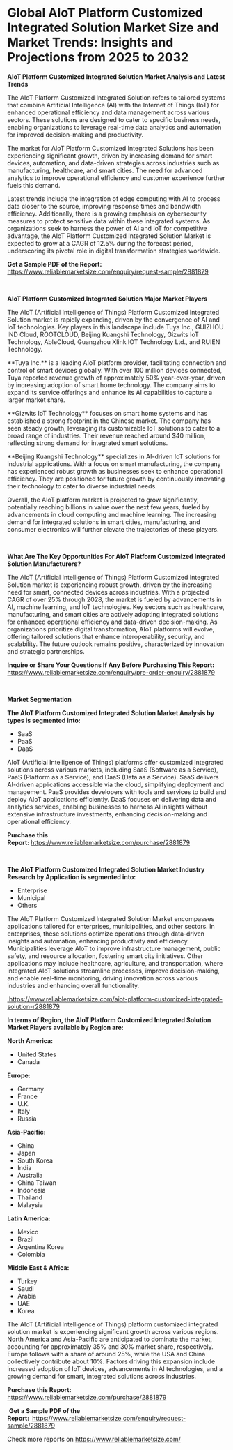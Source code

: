 <p><h1>Global AIoT Platform Customized Integrated Solution Market Size and Market Trends: Insights and Projections from 2025 to 2032</h1></p><p><strong>AIoT Platform Customized Integrated Solution Market Analysis and Latest Trends</strong></p>
<p><p>The AIoT Platform Customized Integrated Solution refers to tailored systems that combine Artificial Intelligence (AI) with the Internet of Things (IoT) for enhanced operational efficiency and data management across various sectors. These solutions are designed to cater to specific business needs, enabling organizations to leverage real-time data analytics and automation for improved decision-making and productivity.</p><p>The market for AIoT Platform Customized Integrated Solutions has been experiencing significant growth, driven by increasing demand for smart devices, automation, and data-driven strategies across industries such as manufacturing, healthcare, and smart cities. The need for advanced analytics to improve operational efficiency and customer experience further fuels this demand.</p><p>Latest trends include the integration of edge computing with AI to process data closer to the source, improving response times and bandwidth efficiency. Additionally, there is a growing emphasis on cybersecurity measures to protect sensitive data within these integrated systems. As organizations seek to harness the power of AI and IoT for competitive advantage, the AIoT Platform Customized Integrated Solution Market is expected to grow at a CAGR of 12.5% during the forecast period, underscoring its pivotal role in digital transformation strategies worldwide.</p></p>
<p><strong>Get a Sample PDF of the Report:&nbsp;</strong> <a href="https://www.reliablemarketsize.com/enquiry/request-sample/2881879?utm_campaign=3382&utm_medium=2&utm_source=Github&utm_content=ia&utm_term=12032025&utm_id=aiot-platform-customized-integrated-solution">https://www.reliablemarketsize.com/enquiry/request-sample/2881879</a></p>
<p>&nbsp;</p>
<p><strong>AIoT Platform Customized Integrated Solution Major Market Players</strong></p>
<p><p>The AIoT (Artificial Intelligence of Things) Platform Customized Integrated Solution market is rapidly expanding, driven by the convergence of AI and IoT technologies. Key players in this landscape include Tuya Inc., GUIZHOU IND Cloud, ROOTCLOUD, Beijing Kuangshi Technology, Gizwits IoT Technology, AbleCloud, Guangzhou Xlink IOT Technology Ltd., and RUIEN Technology.</p><p>**Tuya Inc.** is a leading AIoT platform provider, facilitating connection and control of smart devices globally. With over 100 million devices connected, Tuya reported revenue growth of approximately 50% year-over-year, driven by increasing adoption of smart home technology. The company aims to expand its service offerings and enhance its AI capabilities to capture a larger market share.</p><p>**Gizwits IoT Technology** focuses on smart home systems and has established a strong footprint in the Chinese market. The company has seen steady growth, leveraging its customizable IoT solutions to cater to a broad range of industries. Their revenue reached around $40 million, reflecting strong demand for integrated smart solutions.</p><p>**Beijing Kuangshi Technology** specializes in AI-driven IoT solutions for industrial applications. With a focus on smart manufacturing, the company has experienced robust growth as businesses seek to enhance operational efficiency. They are positioned for future growth by continuously innovating their technology to cater to diverse industrial needs.</p><p>Overall, the AIoT platform market is projected to grow significantly, potentially reaching billions in value over the next few years, fueled by advancements in cloud computing and machine learning. The increasing demand for integrated solutions in smart cities, manufacturing, and consumer electronics will further elevate the trajectories of these players.</p></p>
<p>&nbsp;</p>
<p><strong>What Are The Key Opportunities For AIoT Platform Customized Integrated Solution Manufacturers?</strong></p>
<p><p>The AIoT (Artificial Intelligence of Things) Platform Customized Integrated Solution market is experiencing robust growth, driven by the increasing need for smart, connected devices across industries. With a projected CAGR of over 25% through 2028, the market is fueled by advancements in AI, machine learning, and IoT technologies. Key sectors such as healthcare, manufacturing, and smart cities are actively adopting integrated solutions for enhanced operational efficiency and data-driven decision-making. As organizations prioritize digital transformation, AIoT platforms will evolve, offering tailored solutions that enhance interoperability, security, and scalability. The future outlook remains positive, characterized by innovation and strategic partnerships.</p></p>
<p><strong>Inquire or Share Your Questions If Any Before Purchasing This Report:</strong> <a href="https://www.reliablemarketsize.com/enquiry/pre-order-enquiry/2881879?utm_campaign=3382&utm_medium=2&utm_source=Github&utm_content=ia&utm_term=12032025&utm_id=aiot-platform-customized-integrated-solution">https://www.reliablemarketsize.com/enquiry/pre-order-enquiry/2881879</a></p>
<p>&nbsp;</p>
<p><strong>Market Segmentation</strong></p>
<p><strong>The AIoT Platform Customized Integrated Solution Market Analysis by types is segmented into:</strong></p>
<p><ul><li>SaaS</li><li>PaaS</li><li>DaaS</li></ul></p>
<p><p>AIoT (Artificial Intelligence of Things) platforms offer customized integrated solutions across various markets, including SaaS (Software as a Service), PaaS (Platform as a Service), and DaaS (Data as a Service). SaaS delivers AI-driven applications accessible via the cloud, simplifying deployment and management. PaaS provides developers with tools and services to build and deploy AIoT applications efficiently. DaaS focuses on delivering data and analytics services, enabling businesses to harness AI insights without extensive infrastructure investments, enhancing decision-making and operational efficiency.</p></p>
<p><strong>Purchase this Report:&nbsp;</strong><a href="https://www.reliablemarketsize.com/purchase/2881879?utm_campaign=3382&utm_medium=2&utm_source=Github&utm_content=ia&utm_term=12032025&utm_id=aiot-platform-customized-integrated-solution">https://www.reliablemarketsize.com/purchase/2881879</a></p>
<p>&nbsp;</p>
<p><strong>The AIoT Platform Customized Integrated Solution Market Industry Research by Application is segmented into:</strong></p>
<p><ul><li>Enterprise</li><li>Municipal</li><li>Others</li></ul></p>
<p><p>The AIoT Platform Customized Integrated Solution Market encompasses applications tailored for enterprises, municipalities, and other sectors. In enterprises, these solutions optimize operations through data-driven insights and automation, enhancing productivity and efficiency. Municipalities leverage AIoT to improve infrastructure management, public safety, and resource allocation, fostering smart city initiatives. Other applications may include healthcare, agriculture, and transportation, where integrated AIoT solutions streamline processes, improve decision-making, and enable real-time monitoring, driving innovation across various industries and enhancing overall functionality.</p></p>
<p><a href="https://www.reliablemarketsize.com/aiot-platform-customized-integrated-solution-r2881879?utm_campaign=3382&utm_medium=2&utm_source=Github&utm_content=ia&utm_term=12032025&utm_id=aiot-platform-customized-integrated-solution">&nbsp;https://www.reliablemarketsize.com/aiot-platform-customized-integrated-solution-r2881879</a></p>
<p><strong>In terms of Region, the AIoT Platform Customized Integrated Solution Market Players available by Region are:</strong></p>
<p>
    <p> <strong> North America: </strong>
        <ul>
            <li>United States</li>
            <li>Canada</li>
        </ul>
        </p> 
    <p> <strong> Europe: </strong>
        <ul>
            <li>Germany</li>
            <li>France</li>
            <li>U.K.</li>
            <li>Italy</li>
            <li>Russia</li>
        </ul>
        </p> 
    <p> <strong> Asia-Pacific: </strong>
        <ul>
            <li>China</li>
            <li>Japan</li>
            <li>South Korea</li>
            <li>India</li>
            <li>Australia</li>
            <li>China Taiwan</li>
            <li>Indonesia</li>
            <li>Thailand</li>
            <li>Malaysia</li>
        </ul>
        </p> 
    <p> <strong> Latin America: </strong>
        <ul>
            <li>Mexico</li>
            <li>Brazil</li>
            <li>Argentina Korea</li>
            <li>Colombia</li>
        </ul>
        </p> 
    <p> <strong> Middle East & Africa: </strong>
        <ul>
            <li>Turkey</li>
            <li>Saudi</li>
            <li>Arabia</li>
            <li>UAE</li>
            <li>Korea</li>
        </ul>
    </p>
    </p>
<p><p>The AIoT (Artificial Intelligence of Things) platform customized integrated solution market is experiencing significant growth across various regions. North America and Asia-Pacific are anticipated to dominate the market, accounting for approximately 35% and 30% market share, respectively. Europe follows with a share of around 25%, while the USA and China collectively contribute about 10%. Factors driving this expansion include increased adoption of IoT devices, advancements in AI technologies, and a growing demand for smart, integrated solutions across industries.</p></p>
<p><strong>Purchase this Report: </strong><a href="https://www.reliablemarketsize.com/purchase/2881879?utm_campaign=3382&utm_medium=2&utm_source=Github&utm_content=ia&utm_term=12032025&utm_id=aiot-platform-customized-integrated-solution">https://www.reliablemarketsize.com/purchase/2881879</a></p>
<p>&nbsp;<strong>Get a Sample PDF of the Report:&nbsp;&nbsp;</strong><a href="https://www.reliablemarketsize.com/enquiry/request-sample/2881879?utm_campaign=3382&utm_medium=2&utm_source=Github&utm_content=ia&utm_term=12032025&utm_id=aiot-platform-customized-integrated-solution">https://www.reliablemarketsize.com/enquiry/request-sample/2881879</a></p>
<p><strong></strong></p>
<p>Check more reports on <a href="https://www.reliablemarketsize.com/?utm_campaign=3382&utm_medium=2&utm_source=Github&utm_content=ia&utm_term=12032025&utm_id=aiot-platform-customized-integrated-solution">https://www.reliablemarketsize.com/</a></p>
